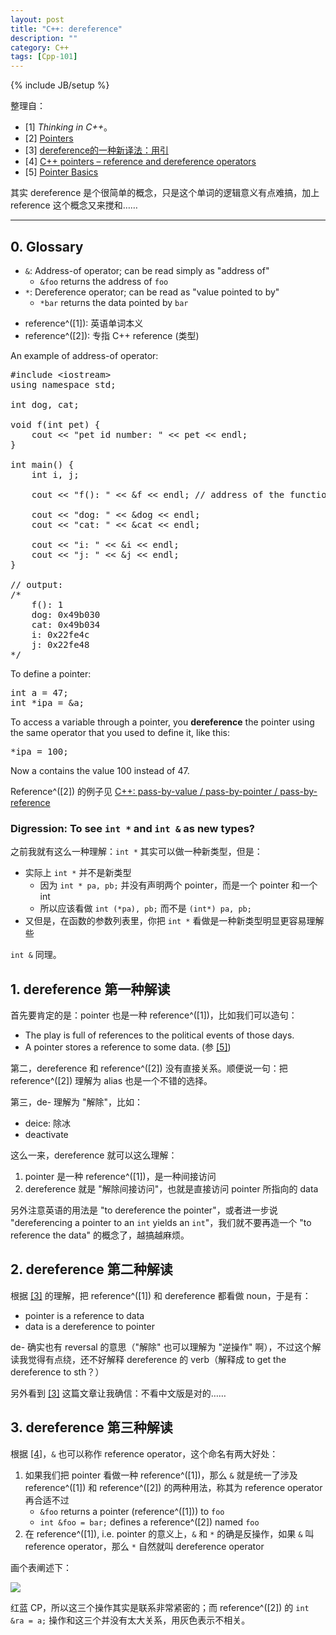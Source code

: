 ```yaml
---
layout: post
title: "C++: dereference"
description: ""
category: C++
tags: [Cpp-101]
---
```

{% include JB/setup %}

整理自：

* [1]<a name="ref1"></a> _Thinking in C++_。
* [2]<a name="ref2"></a> [Pointers](http://www.cplusplus.com/doc/tutorial/pointers/)
* [3]<a name="ref3"></a> [dereference的一种新译法：用引](http://hax.iteye.com/blog/159332)
* [4]<a name="ref4"></a> [C++ pointers – reference and dereference operators](http://www.codingunit.com/cplusplus-tutorial-pointers-reference-and-dereference-operators)
* [5]<a name="ref5"></a> [Pointer Basics](http://cslibrary.stanford.edu/106/)

其实 dereference 是个很简单的概念，只是这个单词的逻辑意义有点难搞，加上 reference 这个概念又来搅和……

-----

## 0. Glossary

* `&`: Address-of operator; can be read simply as "address of"
	* `&foo` returns the address of `foo` 
* `*`: Dereference operator; can be read as "value pointed to by"
	* `*bar` returns the data pointed by `bar`

<!-- -->

* reference^([1]): 英语单词本义
* reference^([2]): 专指 C++ reference (类型) 

An example of address-of operator:

<pre class="prettyprint linenums">
#include &lt;iostream&gt;
using namespace std;

int dog, cat;

void f(int pet) {
	cout << "pet id number: " << pet << endl;
}

int main() {
	int i, j;
	
	cout << "f(): " << &f << endl; // address of the function
	
	cout << "dog: " << &dog << endl;
	cout << "cat: " << &cat << endl;

	cout << "i: " << &i << endl;
	cout << "j: " << &j << endl;
}

// output:
/* 
	f(): 1
	dog: 0x49b030
	cat: 0x49b034
	i: 0x22fe4c
	j: 0x22fe48
*/
</pre>

To define a pointer:

<pre class="prettyprint linenums">
int a = 47;
int *ipa = &a;
</pre>

To access a variable through a pointer, you **dereference** the pointer using the same operator that you used to define it, like this:

<pre class="prettyprint linenums">
*ipa = 100;
</pre>

Now a contains the value 100 instead of 47.

Reference^([2]) 的例子见 [C++: pass-by-value / pass-by-pointer / pass-by-reference](/c++/2015/03/16/cpp-pass-by-value--pass-by-pointer--pass-by-reference/)

### Digression: To see `int *` and `int &` as new types?

之前我就有这么一种理解：`int *` 其实可以做一种新类型，但是：

* 实际上 `int *` 并不是新类型
	* 因为 `int * pa, pb;` 并没有声明两个 pointer，而是一个 pointer 和一个 int
	* 所以应该看做 `int (*pa), pb;` 而不是 `(int*) pa, pb;`
* 又但是，在函数的参数列表里，你把 `int *` 看做是一种新类型明显更容易理解些

`int &` 同理。

## 1. dereference 第一种解读

首先要肯定的是：pointer 也是一种 reference^([1])，比如我们可以造句：

* The play is full of references to the political events of those days.
* A pointer stores a reference to some data. (参 [[5]](#ref5))

第二，dereference 和 reference^([2]) 没有直接关系。顺便说一句：把 reference^([2]) 理解为 alias 也是一个不错的选择。

第三，de- 理解为 "解除"，比如：

* deice: 除冰
* deactivate

这么一来，dereference 就可以这么理解：

1. pointer 是一种 reference^([1])，是一种间接访问
1. dereference 就是 "解除间接访问"，也就是直接访问 pointer 所指向的 data

另外注意英语的用法是 "to dereference the pointer"，或者进一步说 "dereferencing a pointer to an `int` yields an `int`"，我们就不要再造一个 "to reference the data" 的概念了，越搞越麻烦。

## 2. dereference 第二种解读

根据 [[3]](#ref3) 的理解，把 reference^([1]) 和 dereference 都看做 noun，于是有：

* pointer is a reference to data
* data is a dereference to pointer

de- 确实也有 reversal 的意思（"解除" 也可以理解为 "逆操作" 啊），不过这个解读我觉得有点绕，还不好解释 dereference 的 verb（解释成 to get the dereference to sth？）

另外看到 [[3]](#ref3) 这篇文章让我确信：不看中文版是对的……

## 3. dereference 第三种解读

根据 [[4]](#ref4)，`&` 也可以称作 reference operator，这个命名有两大好处：

1. 如果我们把 pointer 看做一种 reference^([1])，那么 `&` 就是统一了涉及 reference^([1]) 和 reference^([2]) 的两种用法，称其为 reference operator 再合适不过
	* `&foo` returns a pointer (reference^([1])) to `foo` 
	* `int &foo = bar;` defines a reference^([2]) named `foo`
1. 在 reference^([1]), i.e. pointer 的意义上，`&` 和 `*` 的确是反操作，如果 `&` 叫 reference operator，那么 `*` 自然就叫 dereference operator

画个表阐述下：

![](https://iw77tq.bn1304.livefilestore.com/y2pVn8hWKmqOpXMXsld1ZCIxUNh8CE_VL3yCIAvCFoIIoksVQKYZnZx8oy1W1UMt2nqcQZvpBr3tP-cowohqoJ6YVupre2yYEruAmWgS0kn3FDu63vqiZQ45tASKj2-zvf5NTnIx5Nbf0gpEncRulKYpA/dereference.png?psid=1)

红蓝 CP，所以这三个操作其实是联系非常紧密的；而 reference^([2]) 的 `int &ra = a;` 操作和这三个并没有太大关系，用灰色表示不相关。